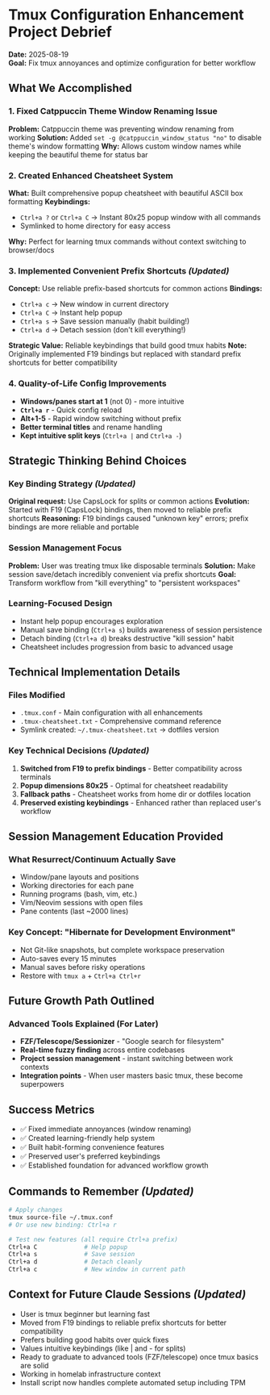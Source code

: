 # Tmux Configuration Enhancement Project Debrief

**Date:** 2025-08-19  
**Goal:** Fix tmux annoyances and optimize configuration for better workflow

## What We Accomplished

### 1. Fixed Catppuccin Theme Window Renaming Issue
**Problem:** Catppuccin theme was preventing window renaming from working
**Solution:** Added `set -g @catppuccin_window_status "no"` to disable theme's window formatting
**Why:** Allows custom window names while keeping the beautiful theme for status bar

### 2. Created Enhanced Cheatsheet System
**What:** Built comprehensive popup cheatsheet with beautiful ASCII box formatting
**Keybindings:**
- `Ctrl+a ?` or `Ctrl+a C` → Instant 80x25 popup window with all commands
- Symlinked to home directory for easy access

**Why:** Perfect for learning tmux commands without context switching to browser/docs

### 3. Implemented Convenient Prefix Shortcuts *(Updated)*
**Concept:** Use reliable prefix-based shortcuts for common actions
**Bindings:**
- `Ctrl+a c` → New window in current directory
- `Ctrl+a C` → Instant help popup  
- `Ctrl+a s` → Save session manually (habit building!)
- `Ctrl+a d` → Detach session (don't kill everything!)

**Strategic Value:** Reliable keybindings that build good tmux habits
**Note:** Originally implemented F19 bindings but replaced with standard prefix shortcuts for better compatibility

### 4. Quality-of-Life Config Improvements
- **Windows/panes start at 1** (not 0) - more intuitive
- **`Ctrl+a r`** - Quick config reload
- **Alt+1-5** - Rapid window switching without prefix
- **Better terminal titles** and rename handling
- **Kept intuitive split keys** (`Ctrl+a |` and `Ctrl+a -`)

## Strategic Thinking Behind Choices

### Key Binding Strategy *(Updated)*
**Original request:** Use CapsLock for splits or common actions
**Evolution:** Started with F19 (CapsLock) bindings, then moved to reliable prefix shortcuts
**Reasoning:** F19 bindings caused "unknown key" errors; prefix bindings are more reliable and portable

### Session Management Focus
**Problem:** User was treating tmux like disposable terminals
**Solution:** Make session save/detach incredibly convenient via prefix shortcuts
**Goal:** Transform workflow from "kill everything" to "persistent workspaces"

### Learning-Focused Design
- Instant help popup encourages exploration
- Manual save binding (`Ctrl+a s`) builds awareness of session persistence  
- Detach binding (`Ctrl+a d`) breaks destructive "kill session" habit
- Cheatsheet includes progression from basic to advanced usage

## Technical Implementation Details

### Files Modified
- `.tmux.conf` - Main configuration with all enhancements
- `.tmux-cheatsheet.txt` - Comprehensive command reference
- Symlink created: `~/.tmux-cheatsheet.txt` → dotfiles version

### Key Technical Decisions *(Updated)*
1. **Switched from F19 to prefix bindings** - Better compatibility across terminals
2. **Popup dimensions 80x25** - Optimal for cheatsheet readability
3. **Fallback paths** - Cheatsheet works from home dir or dotfiles location
4. **Preserved existing keybindings** - Enhanced rather than replaced user's workflow

## Session Management Education Provided

### What Resurrect/Continuum Actually Save
- Window/pane layouts and positions
- Working directories for each pane
- Running programs (bash, vim, etc.)
- Vim/Neovim sessions with open files
- Pane contents (last ~2000 lines)

### Key Concept: "Hibernate for Development Environment"
- Not Git-like snapshots, but complete workspace preservation
- Auto-saves every 15 minutes
- Manual saves before risky operations
- Restore with `tmux a` + `Ctrl+a Ctrl+r`

## Future Growth Path Outlined

### Advanced Tools Explained (For Later)
- **FZF/Telescope/Sessionizer** - "Google search for filesystem"
- **Real-time fuzzy finding** across entire codebases
- **Project session management** - instant switching between work contexts
- **Integration points** - When user masters basic tmux, these become superpowers

## Success Metrics
- ✅ Fixed immediate annoyances (window renaming)
- ✅ Created learning-friendly help system
- ✅ Built habit-forming convenience features
- ✅ Preserved user's preferred keybindings
- ✅ Established foundation for advanced workflow growth

## Commands to Remember *(Updated)*
```bash
# Apply changes
tmux source-file ~/.tmux.conf
# Or use new binding: Ctrl+a r

# Test new features (all require Ctrl+a prefix)
Ctrl+a C             # Help popup
Ctrl+a s             # Save session  
Ctrl+a d             # Detach cleanly
Ctrl+a c             # New window in current path
```

## Context for Future Claude Sessions *(Updated)*
- User is tmux beginner but learning fast
- Moved from F19 bindings to reliable prefix shortcuts for better compatibility
- Prefers building good habits over quick fixes
- Values intuitive keybindings (like | and - for splits)
- Ready to graduate to advanced tools (FZF/telescope) once tmux basics are solid
- Working in homelab infrastructure context
- Install script now handles complete automated setup including TPM